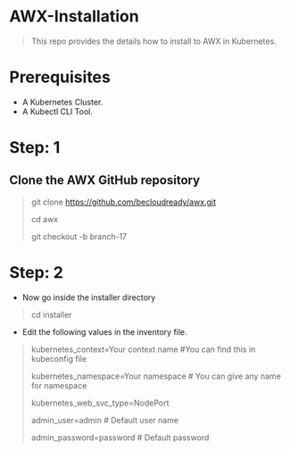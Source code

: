 # AWX-Installation
> This repo provides the details how to install to AWX in Kubernetes.

# Prerequisites
* A Kubernetes Cluster.
* A Kubectl CLI Tool.

# Step: 1
## Clone the AWX GitHub repository
> git clone https://github.com/becloudready/awx.git
>
> cd awx
>
> git checkout -b branch-17

# Step: 2
* Now go inside the installer directory
> cd installer
* Edit the following values in the inventory file.
> kubernetes_context=Your context name #You can find this in kubeconfig file
>
> kubernetes_namespace=Your namespace # You can give any name for namespace
>
> kubernetes_web_svc_type=NodePort
>
> admin_user=admin # Default user name
>
> admin_password=password # Default password
